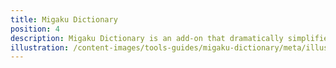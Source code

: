 ```yaml
---
title: Migaku Dictionary
position: 4
description: Migaku Dictionary is an add-on that dramatically simplifies and expedites the use of Anki for language learning.
illustration: /content-images/tools-guides/migaku-dictionary/meta/illustration.png
---
```

